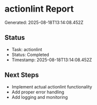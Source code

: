 # actionlint Report

Generated: 2025-08-18T13:14:08.452Z

## Status
- Task: actionlint
- Status: Completed
- Timestamp: 2025-08-18T13:14:08.452Z

## Next Steps
- Implement actual actionlint functionality
- Add proper error handling
- Add logging and monitoring
